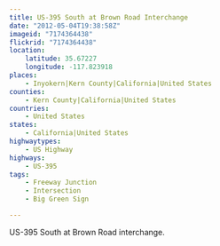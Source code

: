 ```yaml
---
title: US-395 South at Brown Road Interchange
date: "2012-05-04T19:38:58Z"
imageid: "7174364438"
flickrid: "7174364438"
location:
    latitude: 35.67227
    longitude: -117.823918
places:
    - Inyokern|Kern County|California|United States
counties:
    - Kern County|California|United States
countries:
    - United States
states:
    - California|United States
highwaytypes:
    - US Highway
highways:
    - US-395
tags:
    - Freeway Junction
    - Intersection
    - Big Green Sign

---
```

US-395 South at Brown Road interchange.
